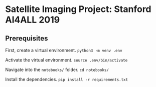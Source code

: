 # Satellite Imaging Project: Stanford AI4ALL 2019


## Prerequisites

First, create a virtual environment.
`python3 -m venv .env`

Activate the virtual environment.
`source .env/bin/activate`

Navigate into the `notebooks/` folder.
`cd notebooks/`

Install the dependencies.
`pip install -r requirements.txt`
